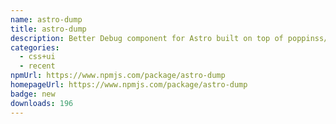 ```yaml
---
name: astro-dump
title: astro-dump
description: Better Debug component for Astro built on top of poppinss/dumper
categories:
  - css+ui
  - recent
npmUrl: https://www.npmjs.com/package/astro-dump
homepageUrl: https://www.npmjs.com/package/astro-dump
badge: new
downloads: 196
---
```


